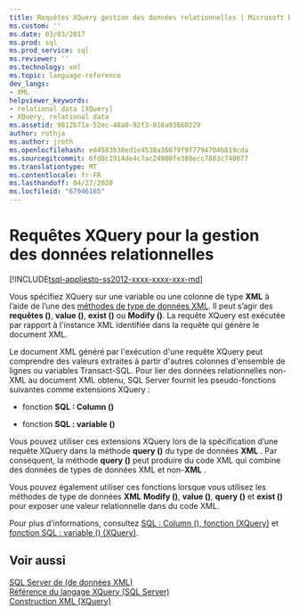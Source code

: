 ```yaml
---
title: Requêtes XQuery gestion des données relationnelles | Microsoft Docs
ms.custom: ''
ms.date: 03/03/2017
ms.prod: sql
ms.prod_service: sql
ms.reviewer: ''
ms.technology: xml
ms.topic: language-reference
dev_langs:
- XML
helpviewer_keywords:
- relational data [XQuery]
- XQuery, relational data
ms.assetid: 9812b71a-52ec-48a0-92f3-016a93660229
author: rothja
ms.author: jroth
ms.openlocfilehash: ed4583b30ed1e4538a36079f9f7794704b819cda
ms.sourcegitcommit: 6fd8c1914de4c7ac24900fe388ecc7883c740077
ms.translationtype: MT
ms.contentlocale: fr-FR
ms.lasthandoff: 04/27/2020
ms.locfileid: "67946165"
---
```

# <a name="xqueries-handling-relational-data"></a>Requêtes XQuery pour la gestion des données relationnelles
[!INCLUDE[tsql-appliesto-ss2012-xxxx-xxxx-xxx-md](../includes/tsql-appliesto-ss2012-xxxx-xxxx-xxx-md.md)]

  Vous spécifiez XQuery sur une variable ou une colonne de type **XML** à l’aide de l’une des [méthodes de type de données XML](../t-sql/xml/xml-data-type-methods.md). Il peut s’agir des **requêtes ()**, **value ()**, **exist ()** ou **Modify ()**. La requête XQuery est exécutée par rapport à l'instance XML identifiée dans la requête qui génère le document XML.  
  
 Le document XML généré par l'exécution d'une requête XQuery peut comprendre des valeurs extraites à partir d'autres colonnes d'ensemble de lignes ou variables Transact-SQL. Pour lier des données relationnelles non-XML au document XML obtenu, SQL Server fournit les pseudo-fonctions suivantes comme extensions XQuery :  
  
-   fonction **SQL : Column ()**  
  
-   fonction **SQL : variable ()**  
  
 Vous pouvez utiliser ces extensions XQuery lors de la spécification d’une requête XQuery dans la méthode **query ()** du type de données **XML** . Par conséquent, la méthode **query ()** peut produire du code XML qui combine des données de types de données XML et non-**XML** .  
  
 Vous pouvez également utiliser ces fonctions lorsque vous utilisez les méthodes de type de données **XML** **Modify ()**, **value ()**, **query ()** et **exist ()** pour exposer une valeur relationnelle dans du code XML.  
  
 Pour plus d’informations, consultez [SQL : Column (), fonction (XQuery)](../xquery/xquery-extension-functions-sql-column.md) et [fonction SQL : variable () (XQuery)](../xquery/xquery-extension-functions-sql-variable.md).  
  
## <a name="see-also"></a>Voir aussi  
 [SQL Server de &#40;de données XML&#41;](../relational-databases/xml/xml-data-sql-server.md)   
 [Référence du langage XQuery &#40;SQL Server&#41;](../xquery/xquery-language-reference-sql-server.md)   
 [Construction XML &#40;XQuery&#41;](../xquery/xml-construction-xquery.md)  
  
  
